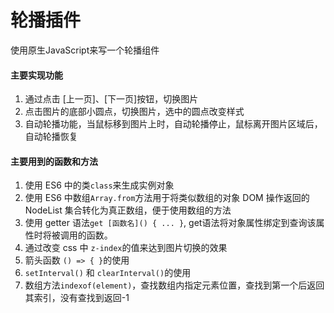 # 轮播插件
使用原生JavaScript来写一个轮播组件
#### 主要实现功能
1. 通过点击 [上一页]、[下一页]按钮，切换图片
2. 点击图片的底部小圆点，切换图片，选中的圆点改变样式
3. 自动轮播功能，当鼠标移到图片上时，自动轮播停止，鼠标离开图片区域后，自动轮播恢复
#### 主要用到的函数和方法
1. 使用 ES6 中的类`class`来生成实例对象
2. 使用 ES6 中数组`Array.from`方法用于将类似数组的对象 DOM 操作返回的 NodeList 集合转化为真正数组，便于使用数组的方法
3. 使用 getter 语法`get [函数名]() { ... }`, get语法将对象属性绑定到查询该属性时将被调用的函数。
4. 通过改变 css 中 `z-index`的值来达到图片切换的效果
5. 箭头函数 `() => { }`的使用
6. `setInterval()` 和 `clearInterval()`的使用
7. 数组方法`indexof(element)`，查找数组内指定元素位置，查找到第一个后返回其索引，没有查找到返回-1
